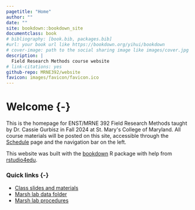 ```yaml
--- 
pagetitle: "Home"
author: ""
date: ""
site: bookdown::bookdown_site
documentclass: book
# bibliography: [book.bib, packages.bib]
#url: your book url like https://bookdown.org/yihui/bookdown
# cover-image: path to the social sharing image like images/cover.jpg
description: |
  Field Research Methods course website
# link-citations: yes
github-repo: MRNE392/website
favicon: images/favicon/favicon.ico
---
```

# Welcome {-}

This is the homepage for ENST/MRNE 392 Field Research Methods taught by Dr. Cassie Gurbisz in Fall 2024 at St. Mary's College of Maryland. All course materials will be posted on this site, accessible through the [Schedule](https://MRNE392.github.io/website/schedule.html) page and the navigation bar on the left.

This website was built with the [bookdown](https://bookdown.org/yihui/bookdown) R package with help from [rstudio4edu](https://rstudio4edu.github.io/rstudio4edu-book/). 

### Quick links {-}

* [Class slides and materials](https://drive.google.com/drive/folders/1A1BKo5SIcn_bMJlgLz4NALcflAqqoPVd?usp=sharing)
* [Marsh lab data folder](https://drive.google.com/drive/folders/1V54Fckddxa9uEvRUFYMo4Ux1ReRa8och?usp=sharing)
* [Marsh lab procedures](https://drive.google.com/drive/folders/1lHouLH2q0fhekwGm9zjF8ssV7rdp6hya?usp=sharing)




